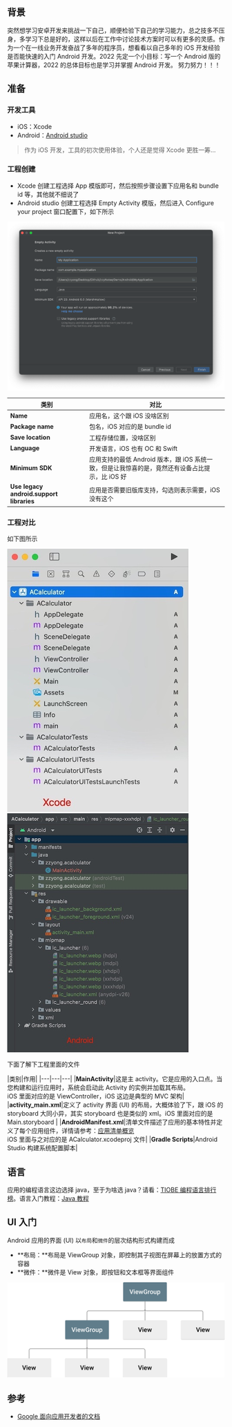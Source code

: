 ## 背景
突然想学习安卓开发来挑战一下自己，顺便检验下自己的学习能力，总之技多不压身，多学习下总是好的，这样以后在工作中讨论技术方案时可以有更多的灵感。作为一个在一线业务开发奋战了多年的程序员，想看看以自己多年的 iOS 开发经验是否能快速的入门 Android 开发。2022 先定一个小目标：写一个 Android 版的苹果计算器，2022 的总体目标也是学习并掌握 Android 开发。 努力努力！！！

## 准备
### 开发工具
- iOS：Xcode
- Android：[Android studio](https://developer.android.google.cn/studio/)

> 作为 iOS 开发，工具的初次使用体验，个人还是觉得 Xcode 更胜一筹...

### 工程创建
- Xcode 创建工程选择 App 模版即可，然后按照步骤设置下应用名和 bundle id 等，其他就不细说了
- Android studio 创建工程选择 Empty Activity 模版，然后进入 Configure your project 窗口配置下，如下所示

<img src="../imgs/jsq/configure_your_project.png">

|类别|对比|
|---|---|
|**Name**|应用名，这个跟 iOS 没啥区别|
|**Package name**|包名，iOS 对应的是 bundle id|
|**Save location**|工程存储位置，没啥区别|
|**Language**|开发语言，iOS 也有 OC 和 Swift|
|**Minimum SDK**|应用支持的最低 Android 版本，跟 iOS 系统一致，但是让我惊喜的是，竟然还有设备占比提示，比 iOS 好|
|**Use legacy android.support libraries**|应用是否需要旧版库支持，勾选则表示需要，iOS没有这个|

### 工程对比
如下图所示

<img src="../imgs/jsq/xcode_project.jpg"> 
<img src="../imgs/jsq/android_project.jpg">

下面了解下工程里面的文件

|类别|作用|
|---|---|---|
|**MainActivity**|这是主 activity。它是应用的入口点。当您构建和运行应用时，系统会启动此 Activity 的实例并加载其布局。<br> iOS 里面对应的是 ViewController，iOS 这边是典型的 MVC 架构|
|**activity_main.xml**|定义了 activity 界面 (UI) 的布局，大概体验了下，跟 iOS 的 storyboard 大同小异，其实 storyboard 也是类似的 xml。iOS 里面对应的是 Main.storyboard |
|**AndroidManifest.xml**|清单文件描述了应用的基本特性并定义了每个应用组件，详情请参考：[应用清单概览](https://developer.android.google.cn/guide/topics/manifest/manifest-intro)<br>iOS 里面与之对应的是 ACalculator.xcodeproj 文件|
|**Gradle Scripts**|Android Studio 构建系统配置脚本|

## 语言
应用的编程语言这边选择 java，至于为啥选 java？请看：[TIOBE 编程语言排行榜](https://www.tiobe.com/tiobe-index/)。语言入门教程：[Java 教程](https://www.liaoxuefeng.com/wiki/1252599548343744)

## UI 入门
Android 应用的界面 (UI) 以`布局`和`微件`的层次结构形式构建而成

- **布局：**布局是 ViewGroup 对象，即控制其子视图在屏幕上的放置方式的容器
- **微件：**微件是 View 对象，即按钮和文本框等界面组件

<img src="../imgs/jsq/viewgroup.png">

## 参考
- [Google 面向应用开发者的文档](https://developer.android.google.cn/docs)